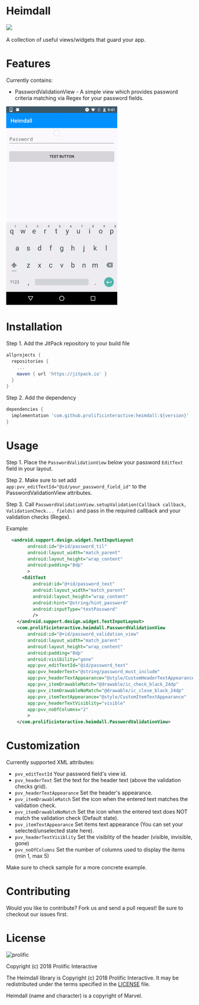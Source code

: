 Heimdall
========

[![](https://jitpack.io/v/prolificinteractive/heimdall.svg)](https://jitpack.io/#prolificinteractive/heimdall)

A collection of useful views/widgets that guard your app.

Features
========

Currently contains:
- PasswordValidationView - A simple view which provides password criteria matching via Regex for your password fields. 

<img src="/images/demo1.gif" alt="Demo Screen Capture" width="300px" />

Installation
========

Step 1. Add the JitPack repository to your build file

```groovy
allprojects {
  repositories {
    ...
    maven { url 'https://jitpack.io' }
  }
}
```

Step 2. Add the dependency

```groovy
dependencies {
  implementation 'com.github.prolificinteractive:heimdall:${version}'
}
```

Usage
========

Step 1. Place the `PasswordValidationView` below your password `EditText` field in your layout.

Step 2. Make sure to set add `app:pvv_editTextId="@id/your_password_field_id"` to the PasswordValidationView attributes.

Step 3. Call `PasswordValidationView.setupValidation(Callback callback, ValidationCheck... fields)` and pass in the required callback and your validation checks (Regex).

Example:

```xml
  <android.support.design.widget.TextInputLayout
        android:id="@+id/password_til"
        android:layout_width="match_parent"
        android:layout_height="wrap_content"
        android:padding="8dp"
        >
      <EditText
          android:id="@+id/password_text"
          android:layout_width="match_parent"
          android:layout_height="wrap_content"
          android:hint="@string/hint_password"
          android:inputType="textPassword"
          />
    </android.support.design.widget.TextInputLayout>
    <com.prolificinteractive.heimdall.PasswordValidationView
        android:id="@+id/password_validation_view"
        android:layout_width="match_parent"
        android:layout_height="wrap_content"
        android:padding="8dp"
        android:visibility="gone"
        app:pvv_editTextId="@id/password_text"
        app:pvv_headerText="@string/password_must_include"
        app:pvv_headerTextAppearance="@style/CustomHeaderTextAppearance"
        app:pvv_itemDrawableMatch="@drawable/ic_check_black_24dp"
        app:pvv_itemDrawableNoMatch="@drawable/ic_close_black_24dp"
        app:pvv_itemTextAppearance="@style/CustomItemTextAppearance"
        app:pvv_headerTextVisiblity="visible"
        app:pvv_noOfColumns="2"
        >
    </com.prolificinteractive.heimdall.PasswordValidationView>
```

Customization
========

Currently supported XML attributes:

- `pvv_editTextId` Your password field's view id.
- `pvv_headerText` Set the text for the header text (above the validation checks grid).
- `pvv_headerTextAppearance` Set the header's appearance.
- `pvv_itemDrawableMatch` Set the icon when the entered text matches the validation check.
- `pvv_itemDrawableNoMatch` Set the icon when the entered text does NOT match the validation check (Default state).
- `pvv_itemTextAppearance` Set items text appearance (You can set your selected/unselected state here).
- `pvv_headerTextVisiblity` Set the visiblity of the header (visible, invisible, gone)
- `pvv_noOfColumns` Set the number of columns used to display the items (min 1, max 5)

Make sure to check sample for a more concrete example.

Contributing
========

Would you like to contribute? Fork us and send a pull request! Be sure to checkout our issues first.

License
========

![prolific](https://s3.amazonaws.com/prolificsitestaging/logos/Prolific_Logo_Full_Color.png)

Copyright (c) 2018 Prolific Interactive

The Heimdall library is Copyright (c) 2018 Prolific Interactive. It may be redistributed under the terms specified in the [LICENSE] file.

[LICENSE]: /LICENSE

Heimdall (name and character) is a copyright of Marvel.
